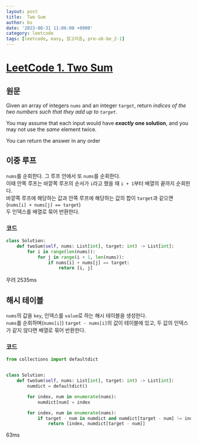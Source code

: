 ```yaml
---
layout: post
title:  Two Sum
author: bs
date: '2023-08-31 11:06:00 +0900'
category: leetcode
tags: [leetcode, easy, 알고리즘, pre-ob-be_2-1]
---
```


# [LeetCode 1. Two Sum](https://leetcode.com/problems/two-sum/)

## 원문
Given an array of integers `nums` and an integer `target`, return *indices of the two numbers such that they add up to `target`*.

You may assume that each input would have ***exactly* one solution**, and you may not use the *same* element twice.

You can return the answer  in any order

## 이중 루프
`nums`를 순회한다. 그 루프 안에서 또 `nums`를 순회한다.<br>
이때 안쪽 루프는 바깥쪽 루프의 순서가 `i`라고 했을 때 `i + 1`부터 배열의 끝까지 순회한다.<br>
바깥쪽 루프에 해당하는 값과 안쪽 루프에 해당하는 값의 합이 `target`과 같으면<br>
(`nums[i] + nums[j] == target`)<br>
두 인덱스를 배열로 묶어 반환한다.

### 코드
```python
class Solution:
    def twoSum(self, nums: List[int], target: int) -> List[int]:
        for i in range(len(nums)):
            for j in range(i + 1, len(nums)):
                if nums[i] + nums[j] == target:
                    return [i, j]
```

무려 2535ms

## 해시 테이블
`nums`의 값을 `key`, 인덱스를 `value`로 하는 해시 테이블을 생성한다.<br>
`nums`를 순회하며(`nums[i]`) `target - nums[i]`의 값이 테이블에 있고, 두 값의 인덱스가 같지 않다면 배열로 묶어 반환한다.

### 코드
```python
from collections import defaultdict


class Solution:
    def twoSum(self, nums: List[int], target: int) -> List[int]:
        numdict = defaultdict()

        for index, num in enumerate(nums):
            numdict[num] = index

        for index, num in enumerate(nums):
            if target - num in numdict and numdict[target - num] != index:
                return [index, numdict[target - num]]
```

63ms
